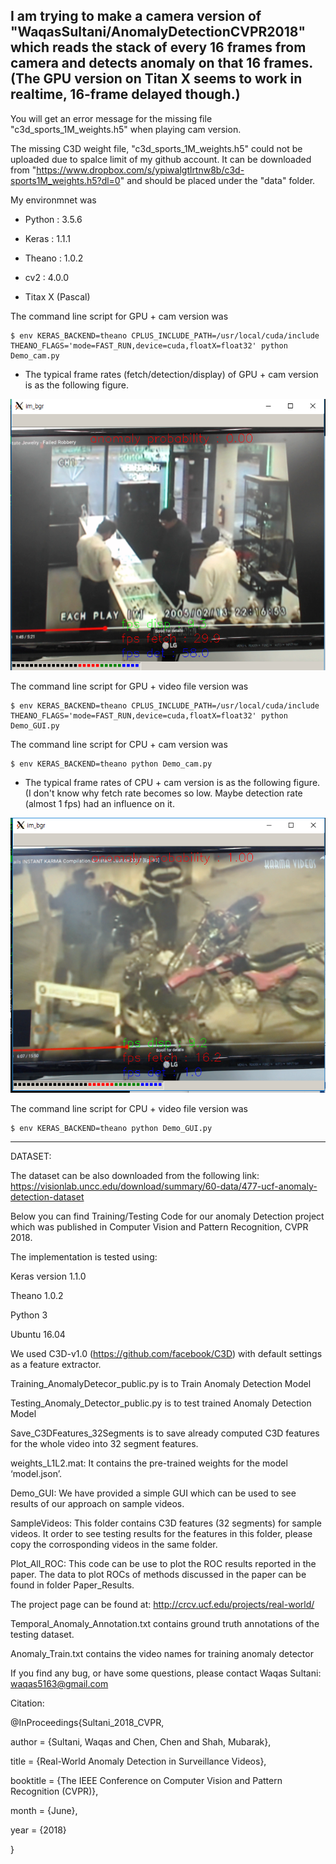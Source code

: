 ## I am trying to make a camera version of "WaqasSultani/AnomalyDetectionCVPR2018" which reads the stack of every 16 frames from camera and detects anomaly on that 16 frames.  (The GPU version on Titan X seems to work in realtime, 16-frame delayed though.)


You will get an error message for the missing file "c3d_sports_1M_weights.h5" when playing cam version.

The missing C3D weight file, "c3d_sports_1M_weights.h5" could not be uploaded due to spalce limit of my github account.  It can be downloaded from "https://www.dropbox.com/s/ypiwalgtlrtnw8b/c3d-sports1M_weights.h5?dl=0" and should be placed under the "data" folder.

My environmnet was

  * Python : 3.5.6

  * Keras : 1.1.1

  * Theano : 1.0.2

  * cv2 : 4.0.0
  
  * Titax X (Pascal)  

The command line script for GPU + cam version was

	$ env KERAS_BACKEND=theano CPLUS_INCLUDE_PATH=/usr/local/cuda/include THEANO_FLAGS='mode=FAST_RUN,device=cuda,floatX=float32' python Demo_cam.py

  * The typical frame rates (fetch/detection/display) of GPU + cam version is as the following figure.
  
  ![fps_gpu](./img/anomaly_gpu.PNG)

The command line script for GPU + video file version was

	$ env KERAS_BACKEND=theano CPLUS_INCLUDE_PATH=/usr/local/cuda/include THEANO_FLAGS='mode=FAST_RUN,device=cuda,floatX=float32' python Demo_GUI.py




The command line script for CPU + cam version was

	$ env KERAS_BACKEND=theano python Demo_cam.py

  * The typical frame rates of CPU + cam version is as the following figure. (I don't know why fetch rate becomes so low. Maybe detection rate (almost 1 fps) had an influence on it. 
  
  ![fps_gpu](./img/anomaly_cpu.PNG)

The command line script for CPU + video file version was

	$ env KERAS_BACKEND=theano python Demo_GUI.py

---





DATASET:

The dataset can be also downloaded from the following link:
https://visionlab.uncc.edu/download/summary/60-data/477-ucf-anomaly-detection-dataset


Below you can find Training/Testing Code for our anomaly Detection project which was published in Computer Vision and Pattern Recognition, CVPR 2018.

The implementation is tested using:

Keras version 1.1.0

Theano 1.0.2

Python 3

Ubuntu 16.04


We used C3D-v1.0 (https://github.com/facebook/C3D) with default settings as a feature extractor.
 
Training_AnomalyDetecor_public.py is to Train Anomaly Detection Model


Testing_Anomaly_Detector_public.py is to test trained Anomaly Detection Model


Save_C3DFeatures_32Segments is to save already computed C3D features for the whole video into 32 segment features.


weights_L1L2.mat: It contains the pre-trained weights for the model ‘model.json’.

Demo_GUI: We have provided a simple GUI which can be used to see results of our approach on sample videos.

SampleVideos: This folder contains C3D features (32 segments) for sample videos. It order to see testing results for the features in this folder, please copy the corrosponding videos in the same folder.


Plot_All_ROC:  This code can be use to plot the ROC results reported in the paper. The data to plot ROCs of methods discussed in the paper can be found in folder Paper_Results.


The project page can be found at: http://crcv.ucf.edu/projects/real-world/

Temporal_Anomaly_Annotation.txt contains ground truth annotations of the testing dataset.

Anomaly_Train.txt contains the video names for training anomaly detector




If you find any bug, or have some questions, please contact Waqas Sultani: waqas5163@gmail.com


Citation:

@InProceedings{Sultani_2018_CVPR,

author = {Sultani, Waqas and Chen, Chen and Shah, Mubarak},

title = {Real-World Anomaly Detection in Surveillance Videos},

booktitle = {The IEEE Conference on Computer Vision and Pattern Recognition (CVPR)},

month = {June},

year = {2018}

}
